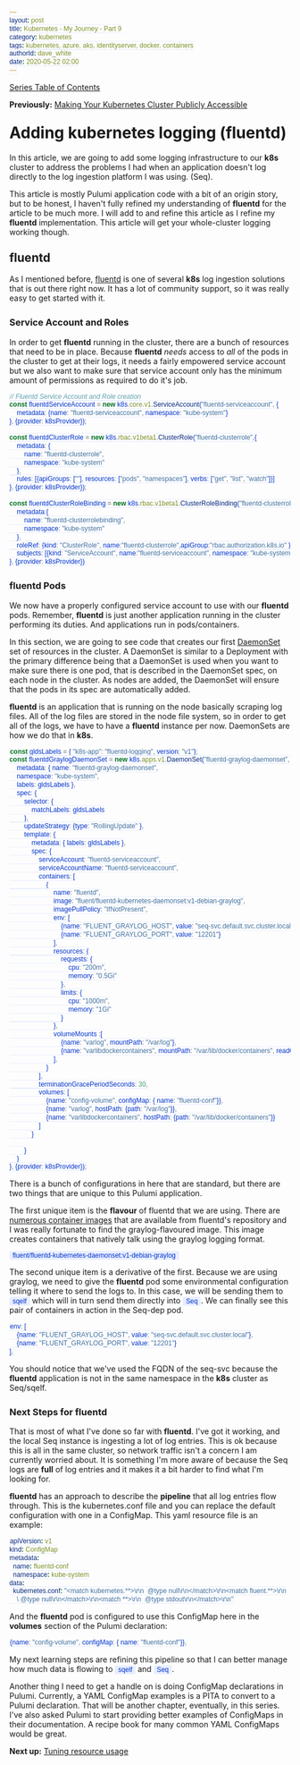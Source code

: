 ```yaml
---
layout: post
title: Kubernetes - My Journey - Part 9
category: kubernetes
tags: kubernetes, azure, aks, identityserver, docker, containers
authorId: dave_white
date: 2020-05-22 02:00
---
```

[Series Table of Contents](/kubernetes/kubernetes-my-journey)

**Previously:**
[Making Your Kubernetes Cluster Publicly Accessible](/kubernetes/kubernetes-my-journey-part-8)

# Adding kubernetes logging (fluentd)

In this article, we are going to add some logging infrastructure to our **k8s** cluster to address the problems I had when an application doesn't log directly to the log ingestion platform I was using. (Seq).

This article is mostly Pulumi application code with a bit of an origin story, but to be honest, I haven't fully refined my understanding of **fluentd** for the article to be much more. I will add to and refine this article as I refine my **fluentd** implementation. This article will get your whole-cluster logging working though.

## fluentd

As I mentioned before, [fluentd](https://www.fluentd.org/) is one of several **k8s** log ingestion solutions that is out there right now. It has a lot of community support, so it was really easy to get started with it.

### Service Account and Roles

In order to get **fluentd** running in the cluster, there are a bunch of resources that need to be in place. Because **fluentd** _needs_ access to _all_ of the pods in the cluster to get at their logs, it needs a fairly empowered service account but we also want to make sure that service account only has the minimum amount of permissions as required to do it's job.

```typescript
// Fluentd Service Account and Role creation
const fluentdServiceAccount = new k8s.core.v1.ServiceAccount("fluentd-serviceaccount", {
    metadata: {name: "fluentd-serviceaccount", namespace: "kube-system"}
}, {provider: k8sProvider});

const fluentdClusterRole = new k8s.rbac.v1beta1.ClusterRole("fluentd-clusterrole",{
    metadata: {
        name: "fluentd-clusterrole",
        namespace: "kube-system"
    },
    rules: [{apiGroups: [""], resources: ["pods", "namespaces"], verbs: ["get", "list", "watch"]}]
}, {provider: k8sProvider});

const fluentdClusterRoleBinding = new k8s.rbac.v1beta1.ClusterRoleBinding("fluentd-clusterrolebinding", {
    metadata:{
        name: "fluentd-clusterrolebinding",
        namespace: "kube-system"
    },
    roleRef: {kind: "ClusterRole", name:"fluentd-clusterrole",apiGroup:"rbac.authorization.k8s.io" },
    subjects: [{kind: "ServiceAccount", name:"fluentd-serviceaccount", namespace: "kube-system"}]
}, {provider: k8sProvider})
```

### fluentd Pods

We now have a properly configured service account to use with our **fluentd** pods. Remember, **fluentd** is just another application running in the cluster performing its duties. And applications run in pods/containers.

In this section, we are going to see code that creates our first [DaemonSet](https://kubernetes.io/docs/concepts/workloads/controllers/daemonset/) set of resources in the cluster. A DaemonSet is similar to a Deployment with the primary difference being that a DaemonSet is used when you want to make sure there is one pod, that is described in the DaemonSet spec, on each node in the cluster. As nodes are added, the DaemonSet will ensure that the pods in its spec are automatically added.

**fluentd** is an application that is running on the node basically scraping log files. All of the log files are stored in the node file system, so in order to get all of the logs, we have to have a **fluentd** instance per now. DaemonSets are how we do that in **k8s**.

```typescript
const gldsLabels = { "k8s-app": "fluentd-logging", version: "v1"};
const fluentdGraylogDaemonSet = new k8s.apps.v1.DaemonSet("fluentd-graylog-daemonset", {
    metadata: { name: "fluentd-graylog-daemonset",
    namespace: "kube-system",
    labels: gldsLabels },
    spec: {
        selector: {
            matchLabels: gldsLabels
        },
        updateStrategy: {type: "RollingUpdate" },
        template: {
            metadata: { labels: gldsLabels },
            spec: {
                serviceAccount: "fluentd-serviceaccount",
                serviceAccountName: "fluentd-serviceaccount",
                containers: [
                    {
                        name: "fluentd",
                        image: "fluent/fluentd-kubernetes-daemonset:v1-debian-graylog",
                        imagePullPolicy: "IfNotPresent",
                        env: [
                            {name: "FLUENT_GRAYLOG_HOST", value: "seq-svc.default.svc.cluster.local"},
                            {name: "FLUENT_GRAYLOG_PORT", value: "12201"}
                        ],
                        resources: {
                            requests: {
                                cpu: "200m",
                                memory: "0.5Gi"
                            },
                            limits: {
                                cpu: "1000m",
                                memory: "1Gi"
                            }
                        },
                        volumeMounts :[
                            {name: "varlog", mountPath: "/var/log"},
                            {name: "varlibdockercontainers", mountPath: "/var/lib/docker/containers", readOnly: true}
                        ],
                    }
                ],
                terminationGracePeriodSeconds: 30,
                volumes: [
                    {name: "config-volume", configMap: { name: "fluentd-conf"}},
                    {name: "varlog", hostPath: {path: "/var/log"}},
                    {name: "varlibdockercontainers", hostPath: {path: "/var/lib/docker/containers"}}
                ]
            }

        }
    }
}, {provider: k8sProvider});
```

There is a bunch of configurations in here that are standard, but there are two things that are unique to this Pulumi application.

The first unique item is the **flavour** of fluentd that we are using. There are [numerous container images](https://github.com/fluent/fluentd-kubernetes-daemonset/tree/master/docker-image/v1.3) that are available from fluentd's repository and I was really fortunate to find the graylog-flavoured image. This image creates containers that natively talk using the graylog logging format.

`fluent/fluentd-kubernetes-daemonset:v1-debian-graylog`

The second unique item is a derivative of the first. Because we are using graylog, we need to give the **fluentd** pod some environmental configuration telling it where to send the logs to. In this case, we will be sending them to `sqelf` which will in turn send them directly into `Seq`. We can finally see this pair of containers in action in the Seq-dep pod.

```typescript
env: [
    {name: "FLUENT_GRAYLOG_HOST", value: "seq-svc.default.svc.cluster.local"},
    {name: "FLUENT_GRAYLOG_PORT", value: "12201"}
],
```

You should notice that we've used the FQDN of the seq-svc because the **fluentd** application is not in the same namespace in the **k8s** cluster as Seq/sqelf.

### Next Steps for fluentd

That is most of what I've done so far with **fluentd**. I've got it working, and the local Seq instance is ingesting a lot of log entries. This is ok because this is all in the same cluster, so network traffic isn't a concern I am currently worried about. It is something I'm more aware of because the Seq logs are **full** of log entries and it makes it a bit harder to find what I'm looking for.

**fluentd** has an approach to describe the **pipeline** that all log entries flow through. This is the kubernetes.conf file and you can replace the default configuration with one in a ConfigMap. This yaml resource file is an example:

```yaml
apiVersion: v1
kind: ConfigMap
metadata:
  name: fluentd-conf
  namespace: kube-system
data:
  kubernetes.conf: "<match kubernetes.**>\r\n  @type null\r\n</match>\r\n<match fluent.**>\r\n
    \ @type null\r\n</match>\r\n<match **>\r\n  @type stdout\r\n</match>\r\n"
```

And the **fluentd** pod is configured to use this ConfigMap here in the **volumes** section of the Pulumi declaration:

```typescript
{name: "config-volume", configMap: { name: "fluentd-conf"}},
```

My next learning steps are refining this pipeline so that I can better manage how much data is flowing to `sqelf` and `Seq`. 

Another thing I need to get a handle on is doing ConfigMap declarations in Pulumi. Currently, a YAML ConfigMap examples is a PITA to convert to a Pulumi declaration. That will be another chapter, eventually, in this series. I've also asked Pulumi to start providing better examples of ConfigMaps in their documentation. A recipe book for many common YAML ConfigMaps would be great.

**Next up:**
[Tuning resource usage](/kubernetes/kubernetes-my-journey-part-10)

<style>
    h1, h2, h3, h4, h5, h6 {
       margin-top: 25px;
    }
    figure.highlight{
        background-color: #E8EEFE;
    }
    figure.highlight .gutter{
        color: #0033CD;
    }
    figure.highlight pre {
        font-family: 'Cascadia Code PL', monospace;
    }
    code {
        font-family: 'Cascadia Code PL', sans-serif;
        border-width: 0.1em;
        border-color: #E8EEFE;
        border-style: solid;
        border-radius: 0.3em;
        background-color: #E8EEFE;
        color: #0033CD;
        padding: 0em 0.4em;
        white-space: nowrap;
    }
</style>
<link  href="https://cdnjs.cloudflare.com/ajax/libs/viewerjs/1.5.0/viewer.min.css" rel="stylesheet">
<script src="https://cdnjs.cloudflare.com/ajax/libs/viewerjs/1.5.0/viewer.min.js"></script>
<script>
// View an image
const gallery = new Viewer(document.getElementById('mainPostContent', {
    "navbar": false,
    "toolbar": false
}));
</script>